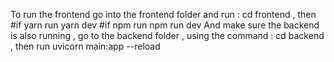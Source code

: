 To run the frontend go into the frontend folder and run :
     cd frontend , then
     #if yarn run
     yarn dev
     #if npm run
     npm run dev
And make sure the backend is also running , go to the backend folder , using the command :
   cd backend , then run
   uvicorn main:app --reload
   
